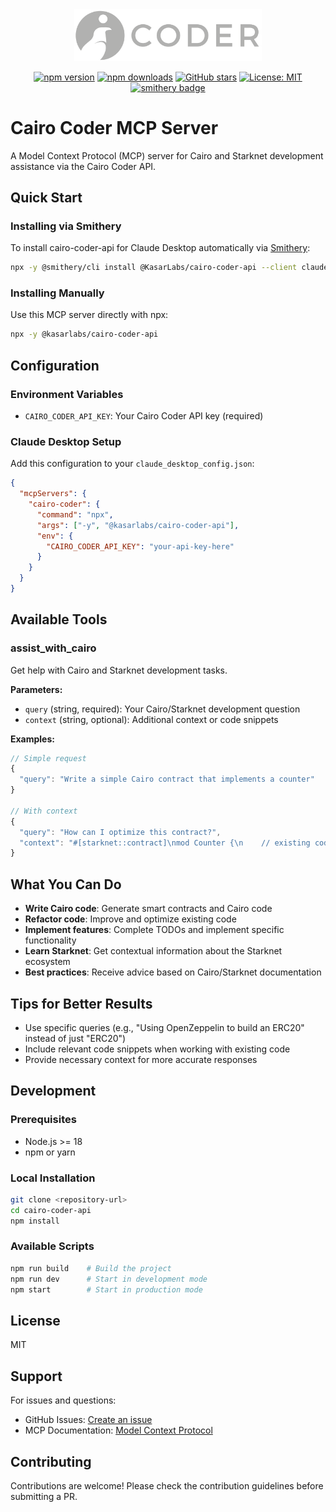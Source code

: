 <div align="center">
  <img src="./cairo-grey.png" alt="Cairo Coder MCP Logo" width="300"/>
  
  [![npm version](https://img.shields.io/npm/v/@kasarlabs/cairo-coder-api.svg)](https://www.npmjs.com/package/@kasarlabs/cairo-coder-api)
  [![npm downloads](https://img.shields.io/npm/dm/@kasarlabs/cairo-coder-api.svg)](https://www.npmjs.com/package/@kasarlabs/cairo-coder-api)
  [![GitHub stars](https://img.shields.io/github/stars/kasarlabs/cairo-coder-mcp.svg)](https://github.com/kasarlabs/cairo-coder-mcp/stargazers)
  [![License: MIT](https://img.shields.io/badge/License-MIT-yellow.svg)](https://opensource.org/licenses/MIT)
  [![smithery badge](https://smithery.ai/badge/@KasarLabs/cairo-coder-api)](https://smithery.ai/server/@KasarLabs/cairo-coder-api)
</div>

# Cairo Coder MCP Server

A Model Context Protocol (MCP) server for Cairo and Starknet development assistance via the Cairo Coder API.

## Quick Start

### Installing via Smithery

To install cairo-coder-api for Claude Desktop automatically via [Smithery](https://smithery.ai/server/@KasarLabs/cairo-coder-api):

```bash
npx -y @smithery/cli install @KasarLabs/cairo-coder-api --client claude
```

### Installing Manually
Use this MCP server directly with npx:

```bash
npx -y @kasarlabs/cairo-coder-api
```

## Configuration

### Environment Variables

- `CAIRO_CODER_API_KEY`: Your Cairo Coder API key (required)

### Claude Desktop Setup

Add this configuration to your `claude_desktop_config.json`:

```json
{
  "mcpServers": {
    "cairo-coder": {
      "command": "npx",
      "args": ["-y", "@kasarlabs/cairo-coder-api"],
      "env": {
        "CAIRO_CODER_API_KEY": "your-api-key-here"
      }
    }
  }
}
```

## Available Tools

### assist_with_cairo

Get help with Cairo and Starknet development tasks.

**Parameters:**

- `query` (string, required): Your Cairo/Starknet development question
- `context` (string, optional): Additional context or code snippets

**Examples:**

```typescript
// Simple request
{
  "query": "Write a simple Cairo contract that implements a counter"
}

// With context
{
  "query": "How can I optimize this contract?",
  "context": "#[starknet::contract]\nmod Counter {\n    // existing code here\n}"
}
```

## What You Can Do

- **Write Cairo code**: Generate smart contracts and Cairo code
- **Refactor code**: Improve and optimize existing code
- **Implement features**: Complete TODOs and implement specific functionality
- **Learn Starknet**: Get contextual information about the Starknet ecosystem
- **Best practices**: Receive advice based on Cairo/Starknet documentation

## Tips for Better Results

- Use specific queries (e.g., "Using OpenZeppelin to build an ERC20" instead of just "ERC20")
- Include relevant code snippets when working with existing code
- Provide necessary context for more accurate responses

## Development

### Prerequisites

- Node.js >= 18
- npm or yarn

### Local Installation

```bash
git clone <repository-url>
cd cairo-coder-api
npm install
```

### Available Scripts

```bash
npm run build    # Build the project
npm run dev      # Start in development mode
npm start        # Start in production mode
```

## License

MIT

## Support

For issues and questions:

- GitHub Issues: [Create an issue](https://github.com/kasarlabs/cairo-coder-api/issues)
- MCP Documentation: [Model Context Protocol](https://modelcontextprotocol.io/)

## Contributing

Contributions are welcome! Please check the contribution guidelines before submitting a PR.
